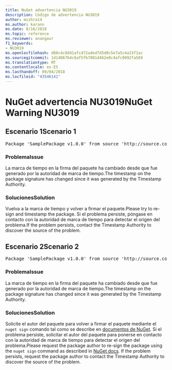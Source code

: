 ```yaml
---
title: NuGet advertencia NU3019
description: Código de advertencia NU3019
author: mishra14
ms.author: karann
ms.date: 8/16/2018
ms.topic: reference
ms.reviewer: anangaur
f1_keywords:
- NU3019
ms.openlocfilehash: d88c4c8d41afcd72aded7d5d0c5e7a5c4a33f1ac
ms.sourcegitcommit: 1d1406764c6af5fb7801d462e0c4afc9092fa569
ms.translationtype: MT
ms.contentlocale: es-ES
ms.lasthandoff: 09/04/2018
ms.locfileid: "43546141"
---
```

# <a name="nuget-warning-nu3019"></a><span data-ttu-id="4a8e0-103">NuGet advertencia NU3019</span><span class="sxs-lookup"><span data-stu-id="4a8e0-103">NuGet Warning NU3019</span></span>

## <a name="scenario-1"></a><span data-ttu-id="4a8e0-104">Escenario 1</span><span class="sxs-lookup"><span data-stu-id="4a8e0-104">Scenario 1</span></span>

<pre>Package 'SamplePackage v1.0.0' from source 'http://source.com/index.json': The timestamp integrity check failed.</pre>

### <a name="issue"></a><span data-ttu-id="4a8e0-105">Problema</span><span class="sxs-lookup"><span data-stu-id="4a8e0-105">Issue</span></span>

<span data-ttu-id="4a8e0-106">La marca de tiempo en la firma del paquete ha cambiado desde que fue generado por la autoridad de marca de tiempo.</span><span class="sxs-lookup"><span data-stu-id="4a8e0-106">The timestamp on the package signature has changed since it was generated by the Timestamp Authority.</span></span>


### <a name="solution"></a><span data-ttu-id="4a8e0-107">Soluciones</span><span class="sxs-lookup"><span data-stu-id="4a8e0-107">Solution</span></span>

<span data-ttu-id="4a8e0-108">Vuelva a la marca de tiempo y volver a firmar el paquete.</span><span class="sxs-lookup"><span data-stu-id="4a8e0-108">Please try to re-sign and timestamp the package.</span></span> <span data-ttu-id="4a8e0-109">Si el problema persiste, póngase en contacto con la autoridad de marca de tiempo para detectar el origen del problema.</span><span class="sxs-lookup"><span data-stu-id="4a8e0-109">If the problem persists, contact the Timestamp Authority to discover the source of the problem.</span></span>



## <a name="scenario-2"></a><span data-ttu-id="4a8e0-110">Escenario 2</span><span class="sxs-lookup"><span data-stu-id="4a8e0-110">Scenario 2</span></span>

<pre>Package 'SamplePackage v1.0.0' from source 'http://source.com/index.json': The primary signature's timestamp integrity check failed.</pre>

### <a name="issue"></a><span data-ttu-id="4a8e0-111">Problema</span><span class="sxs-lookup"><span data-stu-id="4a8e0-111">Issue</span></span>

<span data-ttu-id="4a8e0-112">La marca de tiempo en la firma del paquete ha cambiado desde que fue generado por la autoridad de marca de tiempo.</span><span class="sxs-lookup"><span data-stu-id="4a8e0-112">The timestamp on the package signature has changed since it was generated by the Timestamp Authority.</span></span>


### <a name="solution"></a><span data-ttu-id="4a8e0-113">Soluciones</span><span class="sxs-lookup"><span data-stu-id="4a8e0-113">Solution</span></span>

<span data-ttu-id="4a8e0-114">Solicite el autor del paquete para volver a firmar el paquete mediante el `nuget sign` comando tal como se describe en [documentos de NuGet](https://docs.microsoft.com/en-us/nuget/create-packages/sign-a-package). Si el problema persiste, solicitar el autor del paquete para ponerse en contacto con la autoridad de marca de tiempo para detectar el origen del problema.</span><span class="sxs-lookup"><span data-stu-id="4a8e0-114">Please request the package author to re-sign the package using the `nuget sign` command as described in [NuGet docs](https://docs.microsoft.com/en-us/nuget/create-packages/sign-a-package). If the problem persists, request the package author to contact the Timestamp Authority to discover the source of the problem.</span></span>


